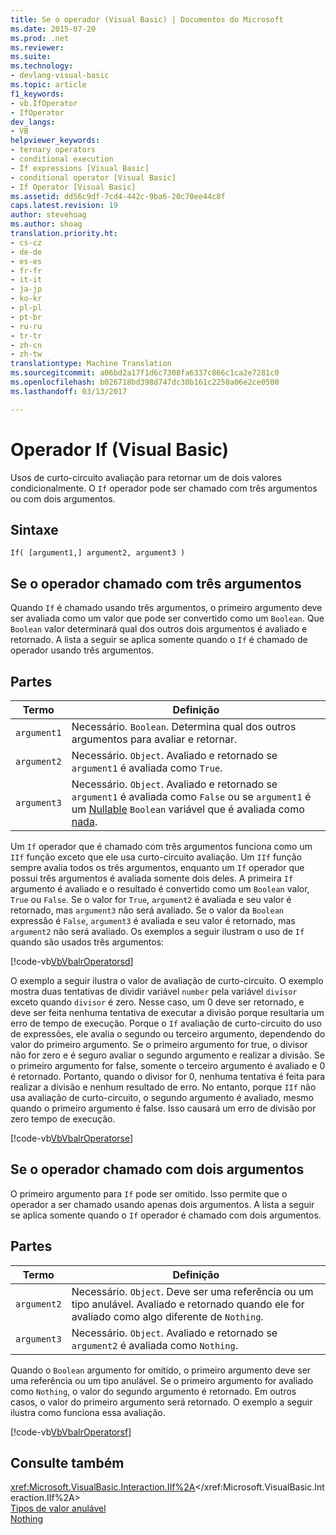 ```yaml
---
title: Se o operador (Visual Basic) | Documentos do Microsoft
ms.date: 2015-07-20
ms.prod: .net
ms.reviewer: 
ms.suite: 
ms.technology:
- devlang-visual-basic
ms.topic: article
f1_keywords:
- vb.IfOperator
- IfOperator
dev_langs:
- VB
helpviewer_keywords:
- ternary operators
- conditional execution
- If expressions [Visual Basic]
- conditional operator [Visual Basic]
- If Operator [Visual Basic]
ms.assetid: dd56c9df-7cd4-442c-9ba6-20c70ee44c8f
caps.latest.revision: 19
author: stevehoag
ms.author: shoag
translation.priority.ht:
- cs-cz
- de-de
- es-es
- fr-fr
- it-it
- ja-jp
- ko-kr
- pl-pl
- pt-br
- ru-ru
- tr-tr
- zh-cn
- zh-tw
translationtype: Machine Translation
ms.sourcegitcommit: a06bd2a17f1d6c7308fa6337c866c1ca2e7281c0
ms.openlocfilehash: b026718bd398d747dc30b161c2250a06e2ce0500
ms.lasthandoff: 03/13/2017

---
```

# <a name="if-operator-visual-basic"></a>Operador If (Visual Basic)
Usos de curto-circuito avaliação para retornar um de dois valores condicionalmente. O `If` operador pode ser chamado com três argumentos ou com dois argumentos.  
  
## <a name="syntax"></a>Sintaxe  
  
```  
If( [argument1,] argument2, argument3 )  
```  
  
## <a name="if-operator-called-with-three-arguments"></a>Se o operador chamado com três argumentos  
 Quando `If` é chamado usando três argumentos, o primeiro argumento deve ser avaliada como um valor que pode ser convertido como um `Boolean`. Que `Boolean` valor determinará qual dos outros dois argumentos é avaliado e retornado. A lista a seguir se aplica somente quando o `If` é chamado de operador usando três argumentos.  
  
## <a name="parts"></a>Partes  
  
|Termo|Definição|  
|---|---|  
|`argument1`|Necessário. `Boolean`. Determina qual dos outros argumentos para avaliar e retornar.|  
|`argument2`|Necessário. `Object`. Avaliado e retornado se `argument1` é avaliada como `True`.|  
|`argument3`|Necessário. `Object`. Avaliado e retornado se `argument1` é avaliada como `False` ou se `argument1` é um [Nullable](../../../visual-basic/programming-guide/language-features/data-types/nullable-value-types.md) `Boolean` variável que é avaliada como [nada](../../../visual-basic/language-reference/nothing.md).|  
  
 Um `If` operador que é chamado com três argumentos funciona como um `IIf` função exceto que ele usa curto-circuito avaliação. Um `IIf` função sempre avalia todos os três argumentos, enquanto um `If` operador que possui três argumentos é avaliada somente dois deles. A primeira `If` argumento é avaliado e o resultado é convertido como um `Boolean` valor, `True` ou `False`. Se o valor for `True`, `argument2` é avaliada e seu valor é retornado, mas `argument3` não será avaliado. Se o valor da `Boolean` expressão é `False`, `argument3` é avaliada e seu valor é retornado, mas `argument2` não será avaliado. Os exemplos a seguir ilustram o uso de `If` quando são usados três argumentos:  
  
 [!code-vb[VbVbalrOperators&#100;](../../../visual-basic/language-reference/operators/codesnippet/VisualBasic/if-operator_1.vb)]  
  
 O exemplo a seguir ilustra o valor de avaliação de curto-circuito. O exemplo mostra duas tentativas de dividir variável `number` pela variável `divisor` exceto quando `divisor` é zero. Nesse caso, um 0 deve ser retornado, e deve ser feita nenhuma tentativa de executar a divisão porque resultaria um erro de tempo de execução. Porque o `If` avaliação de curto-circuito do uso de expressões, ele avalia o segundo ou terceiro argumento, dependendo do valor do primeiro argumento. Se o primeiro argumento for true, o divisor não for zero e é seguro avaliar o segundo argumento e realizar a divisão. Se o primeiro argumento for false, somente o terceiro argumento é avaliado e 0 é retornado. Portanto, quando o divisor for 0, nenhuma tentativa é feita para realizar a divisão e nenhum resultado de erro. No entanto, porque `IIf` não usa avaliação de curto-circuito, o segundo argumento é avaliado, mesmo quando o primeiro argumento é false. Isso causará um erro de divisão por zero tempo de execução.  
  
 [!code-vb[VbVbalrOperators&#101;](../../../visual-basic/language-reference/operators/codesnippet/VisualBasic/if-operator_2.vb)]  
  
## <a name="if-operator-called-with-two-arguments"></a>Se o operador chamado com dois argumentos  
 O primeiro argumento para `If` pode ser omitido. Isso permite que o operador a ser chamado usando apenas dois argumentos. A lista a seguir se aplica somente quando o `If` operador é chamado com dois argumentos.  
  
## <a name="parts"></a>Partes  
  
|Termo|Definição|  
|---|---|  
|`argument2`|Necessário. `Object`. Deve ser uma referência ou um tipo anulável. Avaliado e retornado quando ele for avaliado como algo diferente de `Nothing`.|  
|`argument3`|Necessário. `Object`. Avaliado e retornado se `argument2` é avaliada como `Nothing`.|  
  
 Quando o `Boolean` argumento for omitido, o primeiro argumento deve ser uma referência ou um tipo anulável. Se o primeiro argumento for avaliado como `Nothing`, o valor do segundo argumento é retornado. Em outros casos, o valor do primeiro argumento será retornado. O exemplo a seguir ilustra como funciona essa avaliação.  
  
 [!code-vb[VbVbalrOperators&#102;](../../../visual-basic/language-reference/operators/codesnippet/VisualBasic/if-operator_3.vb)]  
  
## <a name="see-also"></a>Consulte também  
 <xref:Microsoft.VisualBasic.Interaction.IIf%2A></xref:Microsoft.VisualBasic.Interaction.IIf%2A>   
 [Tipos de valor anulável](../../../visual-basic/programming-guide/language-features/data-types/nullable-value-types.md)   
 [Nothing](../../../visual-basic/language-reference/nothing.md)
